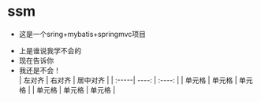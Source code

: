 # ssm
* 这是一个sring+mybatis+springmvc项目  
+ 上是谁说我学不会的  
+ 现在告诉你  
+ 我还是不会！  
| 左对齐 | 右对齐 | 居中对齐 |
| :-----| ----: | :----: |
| 单元格 | 单元格 | 单元格 |
| 单元格 | 单元格 | 单元格 |
